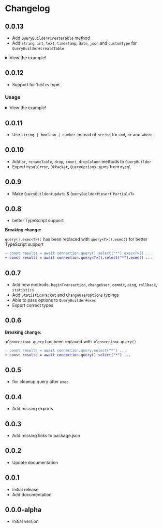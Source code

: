 # Changelog

## 0.0.13

- Add `QueryBuilder#createTable` method
- Add `string`, `int`, `text`, `timestamp`, `date`, `json` and `customType` for `QueryBuilder#createTable`

<details>

<summary>View the example!</summary>

```ts
import { createConnection, string, int } from "@casper124578/mysql.ts";

async function init() {
  const connection = await createConnection({
    /* options */
  });

  const results = await connection
    .query()
    .createTable("books", "id", {
      id: string({ nullable: false }),
      author: string({ nullable: false }),
      isbn: int({ nullable: false, length: 50 }),
    })
    .exec();
}
```

</details>

## 0.0.12

- Support for `Tables` type.

### Usage

<details>

<summary>View the example!</summary>

```ts
import { createConnection } from "@casper124578/mysql.ts";

type MyTables = "books" | "authors";

async function init() {
  // pass it in here!
  const connection = await createConnection<MyTables>({
    /* options */
  });

  // Works!
  const results = await connection.query().select("*").from("books").exec();

  // Typescript error!
  const other = await connection.query().select("*").from("nope").exec();
}
```

</details>

## 0.0.11

- Use `string | boolean | number` instead of `string` for `and`, `or` and `where`

## 0.0.10

- Add `or`, `renameTable`, `drop`, `count`, `dropColumn` methods to `QueryBuilder`
- Export `MysqlError`, `OkPacket`, `QueryOptions` types from `mysql`

## 0.0.9

- Make `QueryBuilder#update` & `QueryBuilder#insert` `Partial<T>`

## 0.0.8

- better TypeScript support

**Breaking change:**

`query().exec<T>()` has been replaced with `query<T>().exec()` for better TypeScript support

```diff
- const results = await connection.query().select("*").exec<T>() ...
+ const results = await connection.query<T>().select("*").exec() ...
```

## 0.0.7

- Add new methods: `beginTransaction`, `changeUser`, `commit`, `ping`, `rollback`, `statistics`
- Add `StatisticsPacket` and `ChangeUserOptions` typings
- Able to pass options to `QueryBuilder#exec`
- Export correct types

## 0.0.6

**Breaking change:**

`<Connection>.query` has been replaced with `<Connection>.query()`

```diff
- const results = await connection.query.select("*") ...
+ const results = await connection.query().select("*") ...
```

## 0.0.5

- fix: cleanup query after `exec`

## 0.0.4

- Add missing exports

## 0.0.3

- Add missing links to package.json

## 0.0.2

- Update documentation

## 0.0.1

- Initial release
- Add documentation

## 0.0.0-alpha

- Initial version
